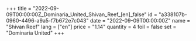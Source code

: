 +++
title = "2022-09-09T00:00:00Z_Dominaria_United_Shivan_Reef_[en]_false"
id = "a338107b-0960-4496-a9a5-f7b672e7c043"
date = "2022-09-09T00:00:00Z"
name = "Shivan Reef"
lang = ["en"]
price = "1.14"
quantity = 4
foil = false
set = "Dominaria United"
+++

